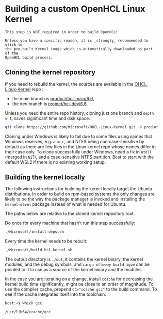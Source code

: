 # Building a custom OpenHCL Linux Kernel

```admonish note
This step is NOT required in order to build OpenHCL!

Unless you have a specific reason, it is _strongly_ recommended to stick to
the pre-built Kernel image which is automatically downloaded as part of the
OpenHCL build process.
```

## Cloning the kernel repository

If you need to rebuild the kernel, the sources are available in the [OHCL-Linux-Kernel](https://github.com/microsoft/OHCL-Linux-Kernel) repo :

* the main branch is [product/hcl-main/6.6](https://github.com/microsoft/OHCL-Linux-Kernel/tree/product/hcl-main/6.6),
* the dev branch is [project/hcl-dev/6.6](https://github.com/microsoft/OHCL-Linux-Kernel/tree/project/hcl-dev/6.6).

Unless you need the entire repo history, cloning just one branch and `depth = 1`, saves
significant time and disk space:

```sh
git clone https://github.com/microsoft/OHCL-Linux-Kernel.git -b product/hcl-main/6.6 --depth=1
```

Cloning under Windows is likely to fail due to some files using names that Windows reserves, e.g. `aux.c`, and
NTFS being non case-sensitive by default as there are few files in the Linux kernel repo whose names differ
in their case only. To clone successfully under Windows, need a fix in `ntdll` (merged in `Ni`?),
and a case-sensitive NTFS partition. Best to start with the default WSL2 if there is no existing working setup.


## Building the kernel locally

The following instructions for building the kernel locally target the Ubuntu distributions.
In order to build on rpm-based systems the only changes are likely to be the way the package
manager is invoked and installing the `kernel-devel` package instead of what is needed for
Ubuntu.

The paths below are relative to the cloned kernel repository root.

Do once for every machine that hasn't run this step successfully:

```sh
./Microsoft/install-deps.sh
```

Every time the kernel needs to be rebuilt:

```sh
./Microsoft/build-hcl-kernel.sh
```

The output directory is `./out`, it contains the kernel binary, the kernel modules,
and the debug symbols, and `cargo xflowey build-igvm` can be pointed to it to use
as a source of the kernel binary and the modules.

In the case you are iterating on a change, install [`ccache`](https://ccache.dev/)
for decreasing the kernel build time significantly, might be close to an order of
magnitude. To use the compiler cache, prepend `CC="ccache gcc"` to the build command.
To see if the cache integrates itself into the toolchain:

```sh
host:~$ which gcc

/usr/lib64/ccache/gcc
```
